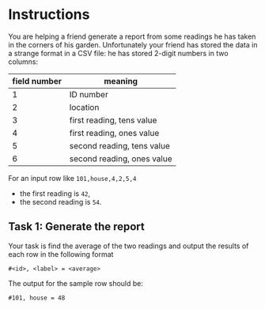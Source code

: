 # Instructions

You are helping a friend generate a report from some readings he has taken in the corners of his garden.
Unfortunately your friend has stored the data in a strange format in a CSV file: he has stored 2-digit numbers in two columns:

| field number | meaning |
| --- | --- |
| 1 | ID number |
| 2 | location |
| 3 | first reading, tens value |
| 4 | first reading, ones value |
| 5 | second reading, tens value |
| 6 | second reading, ones value |

For an input row like `101,house,4,2,5,4`
- the first reading is `42`,
- the second reading is `54`.

## Task 1: Generate the report

Your task is find the average of the two readings and output the results of each row in the following format

```none
#<id>, <label> = <average>
```

The output for the sample row should be:

```none
#101, house = 48
```
